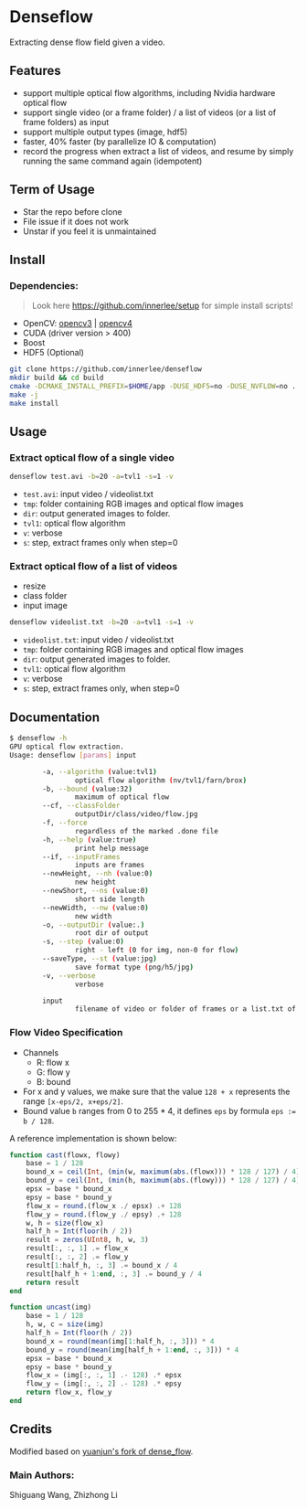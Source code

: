 # Denseflow

Extracting dense flow field given a video.

## Features

- support multiple optical flow algorithms, including Nvidia hardware optical flow
- support single video (or a frame folder) / a list of videos (or a list of frame folders) as input
- support multiple output types (image, hdf5)
- faster, 40% faster (by parallelize IO & computation)
- record the progress when extract a list of videos, and resume by simply running the same command again (idempotent)

## Term of Usage

- Star the repo before clone
- File issue if it does not work
- Unstar if you feel it is unmaintained

## Install

### Dependencies:

> Look here https://github.com/innerlee/setup for simple install scripts!

- OpenCV:
[opencv3](https://www.learnopencv.com/install-opencv3-on-ubuntu/) |
[opencv4](https://www.learnopencv.com/install-opencv-4-on-ubuntu-16-04/)
- CUDA (driver version > 400)
- Boost
- HDF5 (Optional)

```bash
git clone https://github.com/innerlee/denseflow
mkdir build && cd build
cmake -DCMAKE_INSTALL_PREFIX=$HOME/app -DUSE_HDF5=no -DUSE_NVFLOW=no ..
make -j
make install
```

## Usage

### Extract optical flow of a single video

```bash
denseflow test.avi -b=20 -a=tvl1 -s=1 -v
```

- `test.avi`: input video / videolist.txt
- `tmp`: folder containing RGB images and optical flow images
- `dir`: output generated images to folder.
- `tvl1`: optical flow algorithm
- `v`: verbose
- `s`: step, extract frames only when step=0

### Extract optical flow of a list of videos

* resize
* class folder
* input image

```bash
denseflow videolist.txt -b=20 -a=tvl1 -s=1 -v
```

- `videolist.txt`: input video / videolist.txt
- `tmp`: folder containing RGB images and optical flow images
- `dir`: output generated images to folder.
- `tvl1`: optical flow algorithm
- `v`: verbose
- `s`: step, extract frames only, when step=0

## Documentation

```bash
$ denseflow -h
GPU optical flow extraction.
Usage: denseflow [params] input

        -a, --algorithm (value:tvl1)
                optical flow algorithm (nv/tvl1/farn/brox)
        -b, --bound (value:32)
                maximum of optical flow
        --cf, --classFolder
                outputDir/class/video/flow.jpg
        -f, --force
                regardless of the marked .done file
        -h, --help (value:true)
                print help message
        --if, --inputFrames
                inputs are frames
        --newHeight, --nh (value:0)
                new height
        --newShort, --ns (value:0)
                short side length
        --newWidth, --nw (value:0)
                new width
        -o, --outputDir (value:.)
                root dir of output
        -s, --step (value:0)
                right - left (0 for img, non-0 for flow)
        --saveType, --st (value:jpg)
                save format type (png/h5/jpg)
        -v, --verbose
                verbose

        input
                filename of video or folder of frames or a list.txt of those
```

### Flow Video Specification

* Channels
  - R: flow x
  - G: flow y
  - B: bound
* For x and y values, we make sure that the value `128 + x` represents the range `[x-eps/2, x+eps/2]`.
* Bound value `b` ranges from 0 to 255 * 4, it defines `eps` by formula `eps := b / 128`.

A reference implementation is shown below:
```julia
function cast(flowx, flowy)
    base = 1 / 128
    bound_x = ceil(Int, (min(w, maximum(abs.(flowx))) * 128 / 127) / 4) * 4
    bound_y = ceil(Int, (min(h, maximum(abs.(flowy))) * 128 / 127) / 4) * 4
    epsx = base * bound_x
    epsy = base * bound_y
    flow_x = round.(flow_x ./ epsx) .+ 128
    flow_y = round.(flow_y ./ epsy) .+ 128
    w, h = size(flow_x)
    half_h = Int(floor(h / 2))
    result = zeros(UInt8, h, w, 3)
    result[:, :, 1] .= flow_x
    result[:, :, 2] .= flow_y
    result[1:half_h, :, 3] .= bound_x / 4
    result[half_h + 1:end, :, 3] .= bound_y / 4
    return result
end

function uncast(img)
    base = 1 / 128
    h, w, c = size(img)
    half_h = Int(floor(h / 2))
    bound_x = round(mean(img[1:half_h, :, 3])) * 4
    bound_y = round(mean(img[half_h + 1:end, :, 3])) * 4
    epsx = base * bound_x
    epsy = base * bound_y
    flow_x = (img[:, :, 1] .- 128) .* epsx
    flow_y = (img[:, :, 2] .- 128) .* epsy
    return flow_x, flow_y
end

```

## Credits

Modified based on [yuanjun's fork of dense_flow](https://github.com/yjxiong/dense_flow).

### Main Authors:

Shiguang Wang, Zhizhong Li
